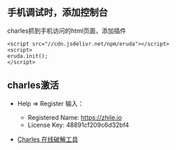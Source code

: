 ## 手机调试时，添加控制台

charles抓到手机访问的html页面，添加插件

```
<script src="//cdn.jsdelivr.net/npm/eruda"></script>
<script>
eruda.init();
</script>
```

## charles激活

- Help => Register 输入：

  - Registered Name: https://zhile.io
  - License Key: 48891cf209c6d32bf4

- [Charles 在线破解工具](https://www.zzzmode.com/mytools/charles/)